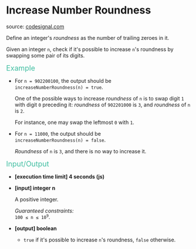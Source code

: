 <h1>Increase Number Roundness</h1>
<p>source: <a href="https://www.codesignal.com/">codesignal.com</a>
<div class="markdown -serif"><p>Define an integer's <em>roundness</em> as the number of trailing zeroes in it.</p>
<p>Given an integer <code>n</code>, check if it's possible to increase <code>n</code>'s roundness by swapping some pair of its digits.</p>
<p><span style="color:#44BFA3;font-size:1.4em">Example</span></p>
<ul>
<li>
<p>For <code>n = 902200100</code>, the output should be<br>
<code>increaseNumberRoundness(n) = true</code>.</p>
<p>One of the possible ways to increase <em>roundness</em> of <code>n</code> is to swap digit <code>1</code> with digit <code>0</code> preceding it: <em>roundness</em> of <code>902201000</code> is <code>3</code>, and <em>roundness</em> of <code>n</code> is <code>2</code>.</p>
<p>For instance, one may swap the leftmost <code>0</code> with <code>1</code>.</p>
</li>
<li>
<p>For <code>n = 11000</code>, the output should be<br>
<code>increaseNumberRoundness(n) = false</code>.</p>
<p><em>Roundness</em> of <code>n</code> is <code>3</code>, and there is no way to increase it.</p>
</li>
</ul>
<p><span style="color:#44BFA3;font-size:1.4em">Input/Output</span></p>
<ul>
<li>
<p><strong>[execution time limit] 4 seconds (js)</strong></p>
</li>
<li>
<p><strong>[input] integer n</strong></p>
<p>A positive integer.</p>
<p><em>Guaranteed constraints:</em><br>
<code>100 ≤ n ≤ 10<sup>9</sup></code>.</p>
</li>
<li>
<p><strong>[output] boolean</strong></p>
<ul>
<li><code>true</code> if it's possible to increase <code>n</code>'s roundness, <code>false</code> otherwise.</li>
</ul>
</li>
</ul>
</div>
